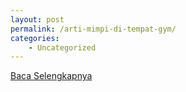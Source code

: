 ```yaml
---
layout: post
permalink: /arti-mimpi-di-tempat-gym/
categories:
    - Uncategorized
---
```


[Baca Selengkapnya](/01)